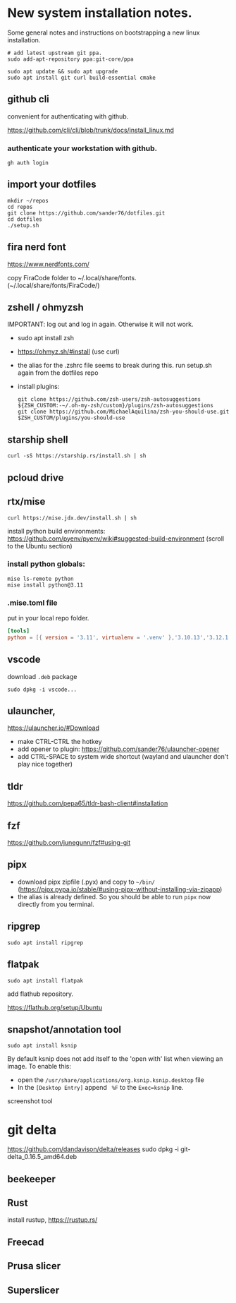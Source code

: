 # New system installation notes.

Some general notes and instructions on bootstrapping a new linux installation.

```
# add latest upstream git ppa.
sudo add-apt-repository ppa:git-core/ppa

sudo apt update && sudo apt upgrade
sudo apt install git curl build-essential cmake
```



## github cli

convenient for authenticating with github.

https://github.com/cli/cli/blob/trunk/docs/install_linux.md


### authenticate your workstation with github.

```
gh auth login
```

## import your dotfiles

```
mkdir ~/repos
cd repos
git clone https://github.com/sander76/dotfiles.git
cd dotfiles
./setup.sh

```


## fira nerd font

https://www.nerdfonts.com/

copy FiraCode folder to ~/.local/share/fonts. (~/.local/share/fonts/FiraCode/<all ttf files here>)


## zshell / ohmyzsh

IMPORTANT: log out and log in again. Otherwise it will not work.

- sudo apt install zsh
- https://ohmyz.sh/#install (use curl)
- the alias for the .zshrc file seems to break during this. run setup.sh again from the dotfiles repo
- install plugins:

    ```
    git clone https://github.com/zsh-users/zsh-autosuggestions ${ZSH_CUSTOM:-~/.oh-my-zsh/custom}/plugins/zsh-autosuggestions
    git clone https://github.com/MichaelAquilina/zsh-you-should-use.git $ZSH_CUSTOM/plugins/you-should-use
    ```


## starship shell

```
curl -sS https://starship.rs/install.sh | sh
```

## pcloud drive


## rtx/mise

```
curl https://mise.jdx.dev/install.sh | sh
```

install python build environments: https://github.com/pyenv/pyenv/wiki#suggested-build-environment (scroll to the Ubuntu section)

### install python globals:

```
mise ls-remote python
mise install python@3.11

```

### .mise.toml file

put in your local repo folder.

```toml
[tools]
python = [{ version = '3.11', virtualenv = '.venv' },'3.10.13','3.12.1']
```
## vscode

download `.deb` package

```
sudo dpkg -i vscode...
```

## ulauncher, 

https://ulauncher.io/#Download

- make CTRL-CTRL the hotkey
- add opener to plugin: https://github.com/sander76/ulauncher-opener
- add CTRL-SPACE to system wide shortcut (wayland and ulauncher don't play nice together)

## tldr 
https://github.com/pepa65/tldr-bash-client#installation


## fzf
https://github.com/junegunn/fzf#using-git


## pipx

- download pipx zipfile (.pyx) and copy to `~/bin/` (https://pipx.pypa.io/stable/#using-pipx-without-installing-via-zipapp)
- the alias is already defined. So you should be able to run `pipx` now directly from you terminal.

## ripgrep

```
sudo apt install ripgrep
```

## flatpak

```
sudo apt install flatpak
```

add flathub repository.

https://flathub.org/setup/Ubuntu

## snapshot/annotation tool

```
sudo apt install ksnip
```

By default ksnip does not add itself to the 'open with' list when viewing an image.
To enable this:

- open the `/usr/share/applications/org.ksnip.ksnip.desktop` file
- In the `[Desktop Entry]` append ` %F` to the `Exec=ksnip` line.

screenshot tool

# git delta

https://github.com/dandavison/delta/releases
sudo dpkg -i git-delta_0.16.5_amd64.deb

## beekeeper

## Rust
install rustup, https://rustup.rs/

## Freecad

## Prusa slicer

## Superslicer

